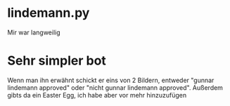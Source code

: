 # lindemann.py
Mir war langweilig


# Sehr simpler bot

Wenn man ihn erwähnt schickt er eins von 2 Bildern, entweder "gunnar lindemann approved" oder "nicht gunnar lindemann approved". Außerdem gibts da ein Easter Egg, ich habe aber vor mehr hinzuzufügen
